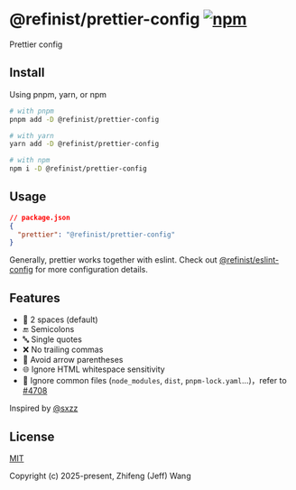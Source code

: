 # @refinist/prettier-config [![npm](https://img.shields.io/npm/v/@refinist/prettier-config.svg?colorA=56b3b4&colorB=f7ba3e)](https://npmjs.com/package/@refinist/prettier-config)

Prettier config

## Install

Using pnpm, yarn, or npm

```bash
# with pnpm
pnpm add -D @refinist/prettier-config

# with yarn
yarn add -D @refinist/prettier-config

# with npm
npm i -D @refinist/prettier-config
```

## Usage

```json
// package.json
{
  "prettier": "@refinist/prettier-config"
}
```

Generally, prettier works together with eslint. Check out [@refinist/eslint-config](https://github.com/refinist/eslint-config?tab=readme-ov-file#-prettier-config) for more configuration details.

## Features

- 📏 2 spaces (default)
- 🔚 Semicolons
- 🔤 Single quotes
- ❌ No trailing commas
- 🏹 Avoid arrow parentheses
- 🌐 Ignore HTML whitespace sensitivity
- 🚫 Ignore common files (`node_modules`, `dist`, `pnpm-lock.yaml`...)，refer to [#4708](https://github.com/prettier/prettier/issues/4708#issuecomment-1448705672)

Inspired by [@sxzz](https://github.com/sxzz)

## License

[MIT](./LICENSE)

Copyright (c) 2025-present, Zhifeng (Jeff) Wang
